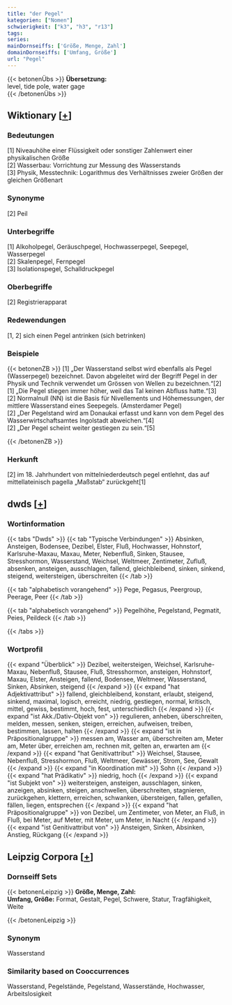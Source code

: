 ```yaml
---
title: "der Pegel"
kategorien: ["Nomen"]
schwierigkeit: ["k3", "h3", "r13"]
tags:
series:
mainDornseiffs: ['Größe, Menge, Zahl']
domainDornseiffs: ['Umfang, Größe']
url: "Pegel"
---
```


{{< betonenÜbs >}}
**Übersetzung:**  
level, tide pole, water gage  
{{< /betonenÜbs >}}

## Wiktionary [[+](https://de.wiktionary.org/wiki/Pegel)]

### Bedeutungen
[1] Niveauhöhe einer Flüssigkeit oder sonstiger Zahlenwert einer physikalischen Größe  
[2] Wasserbau: Vorrichtung zur Messung des Wasserstands  
[3] Physik, Messtechnik: Logarithmus des Verhältnisses zweier Größen der gleichen Größenart  

### Synonyme
[2] Peil  

### Unterbegriffe
[1] Alkoholpegel, Geräuschpegel, Hochwasserpegel, Seepegel, Wasserpegel  
[2] Skalenpegel, Fernpegel  
[3] Isolationspegel, Schalldruckpegel  

### Oberbegriffe
[2] Registrierapparat  

### Redewendungen
[1, 2] sich einen Pegel antrinken (sich betrinken)  

### Beispiele
{{< betonenZB >}}
[1] „Der Wasserstand selbst wird ebenfalls als Pegel (Wasserpegel) bezeichnet. Davon abgeleitet wird der Begriff Pegel in der Physik und Technik verwendet um Grössen von Wellen zu bezeichnen.“[2]  
[1] „Die Pegel stiegen immer höher, weil das Tal keinen Abfluss hatte.“[3]  
[2] Normalnull (NN) ist die Basis für Nivellements und Höhemessungen, der mittlere Wasserstand eines Seepegels. (Amsterdamer Pegel)  
[2] „Der Pegelstand wird am Donaukai erfasst und kann von dem Pegel des Wasserwirtschaftsamtes Ingolstadt abweichen.“[4]  
[2] „Der Pegel scheint weiter gestiegen zu sein.“[5]  

{{< /betonenZB >}}
### Herkunft
[2] im 18. Jahrhundert von mittelniederdeutsch pegel entlehnt, das auf mittellateinisch pagella „Maßstab“ zurückgeht[1]  



## dwds [[+](https://www.dwds.de/wb/Pegel)]

### Wortinformation
{{< tabs "Dwds" >}}
{{< tab "Typische Verbindungen" >}}
Absinken, Ansteigen, Bodensee, Dezibel, Elster, Fluß, Hochwasser, Hohnstorf, Karlsruhe-Maxau, Maxau, Meter, Nebenfluß, Sinken, Stausee, Stresshormon, Wasserstand, Weichsel, Weltmeer, Zentimeter, Zufluß, absenken, ansteigen, ausschlagen, fallend, gleichbleibend, sinken, sinkend, steigend, weitersteigen, überschreiten
{{< /tab >}}

{{< tab "alphabetisch vorangehend" >}}
Pege, Pegasus, Peergroup, Peerage, Peer
{{< /tab >}}

{{< tab "alphabetisch vorangehend" >}}
Pegelhöhe, Pegelstand, Pegmatit, Peies, Peildeck
{{< /tab >}}

{{< /tabs >}}

### Wortprofil
{{< expand "Überblick" >}} Dezibel, weitersteigen, Weichsel, Karlsruhe-Maxau, Nebenfluß, Stausee, Fluß, Stresshormon, ansteigen, Hohnstorf, Maxau, Elster, Ansteigen, fallend, Bodensee, Weltmeer, Wasserstand, Sinken, Absinken, steigend {{< /expand >}}
{{< expand "hat Adjektivattribut" >}} fallend, gleichbleibend, konstant, erlaubt, steigend, sinkend, maximal, logisch, erreicht, niedrig, gestiegen, normal, kritisch, mittel, gewiss, bestimmt, hoch, fest, unterschiedlich {{< /expand >}}
{{< expand "ist Akk./Dativ-Objekt von" >}} regulieren, anheben, überschreiten, melden, messen, senken, steigen, erreichen, aufweisen, treiben, bestimmen, lassen, halten {{< /expand >}}
{{< expand "ist in Präpositionalgruppe" >}} messen am, Wasser am, überschreiten am, Meter am, Meter über, erreichen am, rechnen mit, gelten an, erwarten am {{< /expand >}}
{{< expand "hat Genitivattribut" >}} Weichsel, Stausee, Nebenfluß, Stresshormon, Fluß, Weltmeer, Gewässer, Strom, See, Gewalt {{< /expand >}}
{{< expand "in Koordination mit" >}} Sohn {{< /expand >}}
{{< expand "hat Prädikativ" >}} niedrig, hoch {{< /expand >}}
{{< expand "ist Subjekt von" >}} weitersteigen, ansteigen, ausschlagen, sinken, anzeigen, absinken, steigen, anschwellen, überschreiten, stagnieren, zurückgehen, klettern, erreichen, schwanken, übersteigen, fallen, gefallen, fällen, liegen, entsprechen {{< /expand >}}
{{< expand "hat Präpositionalgruppe" >}} von Dezibel, um Zentimeter, von Meter, an Fluß, in Fluß, bei Meter, auf Meter, mit Meter, um Meter, in Nacht {{< /expand >}}
{{< expand "ist Genitivattribut von" >}} Ansteigen, Sinken, Absinken, Anstieg, Rückgang {{< /expand >}}

## Leipzig Corpora [[+](https://corpora.uni-leipzig.de/en/res?word=Pegel&corpusId=deu_newscrawl-public_2018)]

### Dornseiff Sets
{{< betonenLeipzig >}}
**Größe, Menge, Zahl:**  
**Umfang, Größe:** Format, Gestalt, Pegel, Schwere, Statur, Tragfähigkeit, Weite  

{{< /betonenLeipzig >}}

### Synonym
Wasserstand


### Similarity based on Cooccurrences
Wasserstand, Pegelstände, Pegelstand, Wasserstände, Hochwasser, Arbeitslosigkeit

